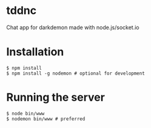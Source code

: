 # tddnc
Chat app for darkdemon made with node.js/socket.io

# Installation

    $ npm install
    $ npm install -g nodemon # optional for development

# Running the server

    $ node bin/www
    $ nodemon bin/www # preferred

